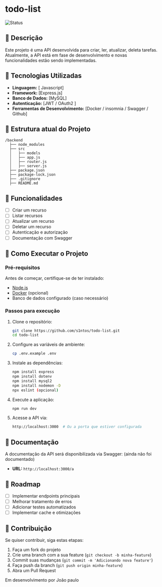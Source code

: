 # todo-list

![Status](https://img.shields.io/badge/status-Em%20Desenvolvimento-yellow)

## 📌 Descrição

Este projeto é uma API desenvolvida para criar, ler, atualizar, deleta tarefas. Atualmente, a API está em fase de desenvolvimento e novas funcionalidades estão sendo implementadas.

## 🚀 Tecnologias Utilizadas

- **Linguagem:** [ Javascript]
- **Framework:** [Express.js]
- **Banco de Dados:** [MySQL]
- **Autenticação:** [JWT / OAuth2 ]
- **Ferramentas de Desenvolvimento:** [Docker / insomnia / Swagger / Github]

## 📂 Estrutura atual do Projeto

```
/backend
  ├── node_modules
  ├── src
  │   ├── models
  │   ├── app.js
  │   ├── router.js
  │   ├── server.js
  ├── package.json
  ├── package-lock.json
  ├── .gitignore
  ├── README.md
```

## 📌 Funcionalidades

- [ ] Criar um recurso
- [ ] Listar recursos
- [ ] Atualizar um recurso
- [ ] Deletar um recurso
- [ ] Autenticação e autorização
- [ ] Documentação com Swagger

## 🔧 Como Executar o Projeto

### Pré-requisitos
Antes de começar, certifique-se de ter instalado:
- [Node.js](https://nodejs.org/) 
- [Docker](https://www.docker.com/) (opcional)
- Banco de dados configurado (caso necessário)

### Passos para execução

1. Clone o repositório:
   ```sh
   git clone https://github.com/s1ntos/todo-list.git
   cd todo-list
   ```

2. Configure as variáveis de ambiente:
   ```sh
   cp .env.example .env
   ```

3. Instale as dependências:
   ```sh
   npm install express  
   npm install dotenv
   npm install mysql2
   npm install nodemon -D
   npx eslint (opcional)
   ```

4. Execute a aplicação:
   ```sh
   npm run dev
   ```

5. Acesse a API via:
   ```sh
   http://localhost:3000  # Ou a porta que estiver configurada
   ```

## 📖 Documentação

A documentação da API será disponibilizada via Swagger: (ainda não foi documentado)
- **URL:** `http://localhost:3000/a`


## 📅 Roadmap

- [ ] Implementar endpoints principais
- [ ] Melhorar tratamento de erros
- [ ] Adicionar testes automatizados
- [ ] Implementar cache e otimizações

## 🤝 Contribuição

Se quiser contribuir, siga estas etapas:
1. Faça um fork do projeto
2. Crie uma branch com a sua feature (`git checkout -b minha-feature`)
3. Commit suas mudanças (`git commit -m 'Adicionando nova feature'`)
4. Faça push da branch (`git push origin minha-feature`)
5. Abra um Pull Request


 Em desenvolvimento por João paulo

